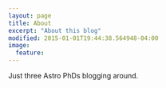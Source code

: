 ```yaml
---
layout: page
title: About
excerpt: "About this blog"
modified: 2015-01-01T19:44:38.564948-04:00
image:
  feature: 
---
```


Just three Astro PhDs blogging around. 

